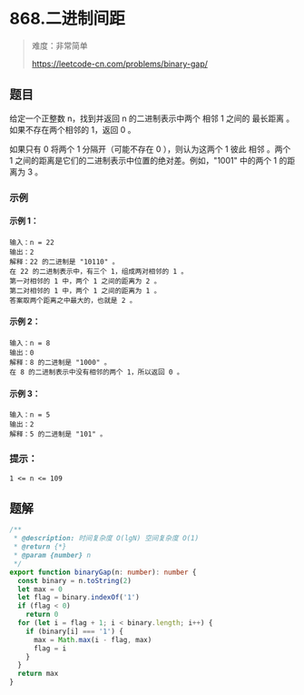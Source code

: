 # 868.二进制间距

> 难度：非常简单
>
> https://leetcode-cn.com/problems/binary-gap/

## 题目

给定一个正整数 n，找到并返回 n 的二进制表示中两个 相邻 1 之间的 最长距离 。如果不存在两个相邻的 1，返回 0 。

如果只有 0 将两个 1 分隔开（可能不存在 0 ），则认为这两个 1 彼此 相邻 。两个 1 之间的距离是它们的二进制表示中位置的绝对差。例如，"1001" 中的两个 1 的距离为 3 。

### 示例

#### 示例 1：

```
输入：n = 22
输出：2
解释：22 的二进制是 "10110" 。
在 22 的二进制表示中，有三个 1，组成两对相邻的 1 。
第一对相邻的 1 中，两个 1 之间的距离为 2 。
第二对相邻的 1 中，两个 1 之间的距离为 1 。
答案取两个距离之中最大的，也就是 2 。
```

#### 示例 2：

```
输入：n = 8
输出：0
解释：8 的二进制是 "1000" 。
在 8 的二进制表示中没有相邻的两个 1，所以返回 0 。
```

#### 示例 3：

```
输入：n = 5
输出：2
解释：5 的二进制是 "101" 。
```

### 提示：

```
1 <= n <= 109
```

## 题解

```ts
/**
 * @description: 时间复杂度 O(lgN) 空间复杂度 O(1)
 * @return {*}
 * @param {number} n
 */
export function binaryGap(n: number): number {
  const binary = n.toString(2)
  let max = 0
  let flag = binary.indexOf('1')
  if (flag < 0)
    return 0
  for (let i = flag + 1; i < binary.length; i++) {
    if (binary[i] === '1') {
      max = Math.max(i - flag, max)
      flag = i
    }
  }
  return max
}
```

